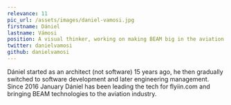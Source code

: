 ```yaml
---
relevance: 11
pic_url: /assets/images/daniel-vamosi.jpg
firstname: Dániel
lastname: Vámosi
position: A visual thinker, working on making BEAM big in the aviation industry
twitter: danielvamosi
github: danielvamosi
---
```


<p>Dániel started as an architect (not software) 15 years ago, he then gradually switched to software development and later engineering management. Since 2016 January Dániel has been leading the tech for flyiin.com and bringing BEAM technologies to the aviation industry. </p>
